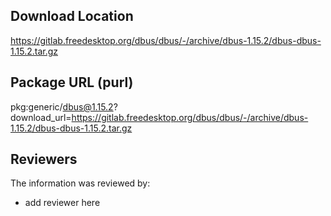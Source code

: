 ## Download Location

https://gitlab.freedesktop.org/dbus/dbus/-/archive/dbus-1.15.2/dbus-dbus-1.15.2.tar.gz

## Package URL (purl)

pkg:generic/dbus@1.15.2?download_url=https://gitlab.freedesktop.org/dbus/dbus/-/archive/dbus-1.15.2/dbus-dbus-1.15.2.tar.gz

## Reviewers

The information was reviewed by:

* add reviewer here
